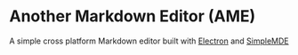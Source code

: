 # Another Markdown Editor (AME)

A simple cross platform Markdown editor built with [Electron](https://electronjs.org/) and [SimpleMDE](https://simplemde.com/)